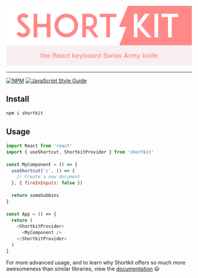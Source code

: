 <p align="center">
  <img src="assets/logo.svg" />
</p>

---

[![NPM](https://img.shields.io/npm/v/shortkit.svg)](https://www.npmjs.com/package/shortkit) [![JavaScript Style Guide](https://img.shields.io/badge/code_style-standard-brightgreen.svg)](https://standardjs.com)

## Install

```bash
npm i shortkit
```

## Usage

```js
import React from 'react'
import { useShortcut, ShortkitProvider } from 'shortkit'

const MyComponent = () => {
  useShortcut('c', () => {
    // Create a new document
  }, { fireInInputs: false })

  return someGubbins
}

const App = () => {
  return (
    <ShortkitProvider>
      <MyComponent />
    </ShortkitProvider>
  )
}
```

For more advanced usage, and to learn why Shortkit offers so much more
awesomeness than similar libraries, view the [documentation](./assets/api-reference) 😃
